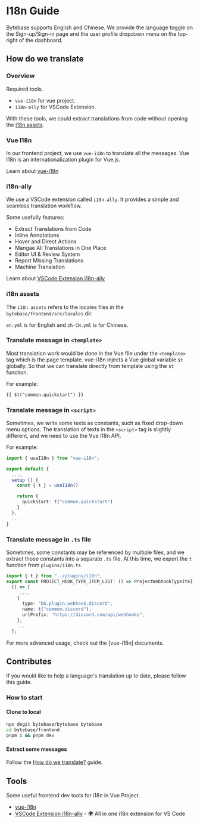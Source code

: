 # I18n Guide

Bytebase supports English and Chinese. We provide the language toggle on the Sign-up/Sign-in page and the user profile dropdown menu on the top-right of the dashboard.

## How do we translate

### Overview

Required tools.

* `vue-i18n` for vue project.
* `i18n-ally` for VSCode Extension.

With these tools, we could extract translations from code without opening the [i18n assets](#i18n-assets).

### Vue I18n

In our frontend project, we use `vue-i18n` to translate all the messages. Vue I18n is an internationalization plugin for Vue.js.

Learn about [vue-i18n](https://vue-i18n.intlify.dev/)

### i18n-ally

We use a VSCode extension called `i18n-ally`. It provides a simple and seamless translation workflow.

Some usefully features:

* Extract Translations from Code
* Inline Annotations
* Hover and Direct Actions
* Mangae All Translations in One Place
* Editor UI & Review System
* Report Missing Translations
* Machine Translation

Learn about [VSCode Extension i18n-ally](https://marketplace.visualstudio.com/items?itemName=lokalise.i18n-ally)

### i18n assets

The `i18n assets` refers to the locales files in the `bytebase/frontend/src/locales` dir.

`en.yml` is for English and `zh-CN.yml` is for Chinese.

### Translate message in `<template>`

Most translation work would be done in the Vue file under the `<template>` tag which is the page template. vue-i18n injects a Vue global variable `$t` globally. So that we can translate directly from template using the `$t` function.

For example:

```html
{{ $t("common.quickstart") }}
```

### Translate message in `<script>`

Sometimes, we write some texts as constants, such as fixed drop-down menu options. The translation of texts in the `<script>` tag is slightly different, and we need to use the Vue i18n API.

For example:

```ts
import { useI18n } from "vue-i18n";

export default {
  ...,
  setup () {
    const { t } = useI18n()

    return {
      quickStart: t("common.quickstart")
    }
  },
  ...
}
```

### Translate message in `.ts` file

Sometimes, some constants may be referenced by multiple files, and we extract those constants into a separate `.ts` file. At this time, we export the `t` function from `plugins/i18n.ts`.

```ts
import { t } from "../plugins/i18n";
export const PROJECT_HOOK_TYPE_ITEM_LIST: () => ProjectWebhookTypeIte[] =
  () => [
     ...,
    {
      type: "bb.plugin.webhook.discord",
      name: t("common.discord"),
      urlPrefix: "https://discord.com/api/webhooks",
    },
    ...
  ];
```

For more advanced usage, check out the [vue-i18n] documents.

## Contributes

If you would like to help a language's translation up to date, please follow this guide.

### How to start

#### Clone to local

```bash
npx degit bytebase/bytebase bytebase
cd bytebase/frontend
pnpm i && pnpm dev
```

#### Extract some messages

Follow the [How do we translate?](#how-do-we-translate) guide.

## Tools

Some useful frontend dev tools for i18n in Vue Project.

* [vue-i18n](https://vue-i18n.intlify.dev/)
* [VSCode Extension i18n-ally](https://marketplace.visualstudio.com/items?itemName=lokalise.i18n-ally) - 🌍 All in one i18n extension for VS Code
